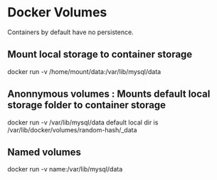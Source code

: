 # Docker Volumes

Containers by default have no persistence.

## Mount local storage to container storage

docker run -v /home/mount/data:/var/lib/mysql/data

## Anonnymous volumes : Mounts default local storage folder to container storage

docker run -v /var/lib/mysql/data
default local dir is /var/lib/docker/volumes/random-hash/_data

## Named volumes

docker run -v name:/var/lib/mysql/data
